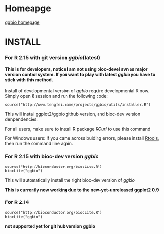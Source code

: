 # Homeapge
[ggbio homepage](http://tengfei.github.com/ggbio)

# INSTALL
### For R 2.15 with git version *ggbio*(latest)
#### This is for developers, notice I am not using bioc-devel svn as major version control system. If you want to play with latest *ggbio* you have to stick with this method.

Install of developmental version of *ggbio* require developmental R now. 
Simply open *R* session and run the following code:

    source("http://www.tengfei.name/projects/ggbio/utils/installer.R")
    
This will install ggplot2/ggbio github version, and bioc-dev version 
denpendencies.

For all users, make sure to install R package *RCurl* to use this command

For Windows users: if you came across buiding errors, please 
install [Rtools](http://cran.r-project.org/bin/windows/Rtools/), then run the
command line again.

### For R 2.15 with bioc-dev version *ggbio*

    source("http://bioconductor.org/biocLite.R")
    biocLite("ggbio")

This will automatically install the right bioc-dev version of *ggbio*

__This is currently now working due to the new-yet-unreleased ggplot2 0.9__

### For R 2.14

    source("http://bioconductor.org/biocLite.R")
    biocLite("ggbio")
    
__not supported yet for git hub version ggbio__



